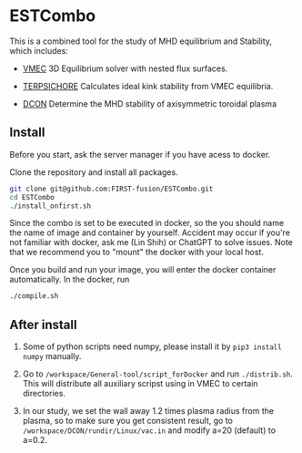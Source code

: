 # ESTCombo
This is a combined tool for the study of MHD equilibrium and Stability, which includes:

- [VMEC](https://github.com/ORNL-Fusion/Stellarator-Tools.git) 3D Equilibrium solver with nested flux surfaces.

- [TERPSICHORE](https://github.com/FIRST-fusion/TERPSICHORE.git) Calculates ideal kink stability from VMEC equilibria.

- [DCON](https://github.com/FIRST-fusion/DCON.git) Determine the MHD stability of axisymmetric toroidal plasma

## Install

Before you start, ask the server manager if you have acess to docker. 

Clone the repository and install all packages.

``` bash
git clone git@github.com:FIRST-fusion/ESTCombo.git
cd ESTCombo
./install_onfirst.sh
```

Since the combo is set to be executed in docker, so the you should name the name of image and container by yourself. 
Accident may occur if you're not familiar with docker, ask me (Lin Shih) or ChatGPT to solve issues. 
Note that we recommend you to "mount" the docker with your local host.

Once you build and run your image, you will enter the docker container automatically. In the docker, run 

```bash
./compile.sh
```


## After install

1. Some of python scripts need numpy, please install it by `pip3 install numpy` manually.

2. Go to `/workspace/General-tool/script_forDocker` and run `./distrib.sh`. This will distribute all auxiliary scripst using in VMEC to certain directories.

2. In our study, we set the wall away 1.2 times plasma radius from the plasma, so to make sure you get consistent result, go to `/workspace/DCON/rundir/Linux/vac.in` and modify a=20 (default) to a=0.2.

